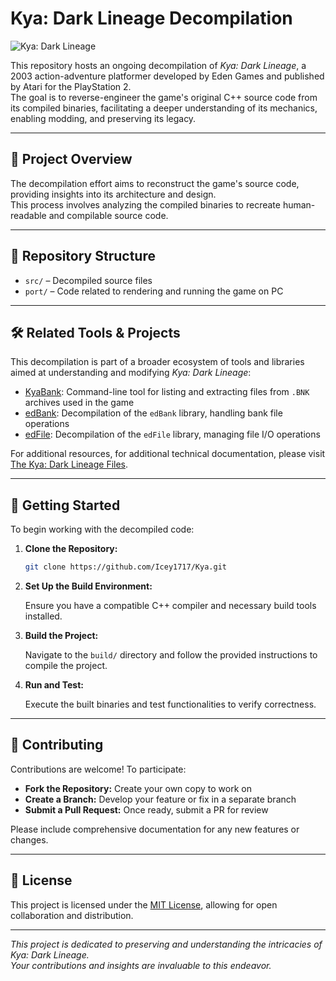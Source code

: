 # Kya: Dark Lineage Decompilation

![Kya: Dark Lineage](https://upload.wikimedia.org/wikipedia/en/3/3e/Kya_Dark_Lineage_Coverart.png)

This repository hosts an ongoing decompilation of *Kya: Dark Lineage*, a 2003 action-adventure platformer developed by Eden Games and published by Atari for the PlayStation 2.  
The goal is to reverse-engineer the game's original C++ source code from its compiled binaries, facilitating a deeper understanding of its mechanics, enabling modding, and preserving its legacy.

---

## 🧠 Project Overview

The decompilation effort aims to reconstruct the game's source code, providing insights into its architecture and design.  
This process involves analyzing the compiled binaries to recreate human-readable and compilable source code.

---

## 📁 Repository Structure

- `src/` – Decompiled source files  
- `port/` – Code related to rendering and running the game on PC

---

## 🛠️ Related Tools & Projects

This decompilation is part of a broader ecosystem of tools and libraries aimed at understanding and modifying *Kya: Dark Lineage*:

- [KyaBank](https://github.com/Icey1717/KyaBank): Command-line tool for listing and extracting files from `.BNK` archives used in the game  
- [edBank](https://github.com/Icey1717/edBank): Decompilation of the `edBank` library, handling bank file operations  
- [edFile](https://github.com/Icey1717/edFile): Decompilation of the `edFile` library, managing file I/O operations

For additional resources, for additional technical documentation, please visit [The Kya: Dark Lineage Files](https://kyadlfiles.github.io/).

---

## 🧩 Getting Started

To begin working with the decompiled code:

1. **Clone the Repository:**

   ```bash
   git clone https://github.com/Icey1717/Kya.git
   ```

2. **Set Up the Build Environment:**

   Ensure you have a compatible C++ compiler and necessary build tools installed.

3. **Build the Project:**

   Navigate to the `build/` directory and follow the provided instructions to compile the project.

4. **Run and Test:**

   Execute the built binaries and test functionalities to verify correctness.

---

## 🤝 Contributing

Contributions are welcome! To participate:

- **Fork the Repository:** Create your own copy to work on  
- **Create a Branch:** Develop your feature or fix in a separate branch  
- **Submit a Pull Request:** Once ready, submit a PR for review

Please include comprehensive documentation for any new features or changes.

---

## 📜 License

This project is licensed under the [MIT License](LICENSE), allowing for open collaboration and distribution.

---

*This project is dedicated to preserving and understanding the intricacies of Kya: Dark Lineage.  
Your contributions and insights are invaluable to this endeavor.*
